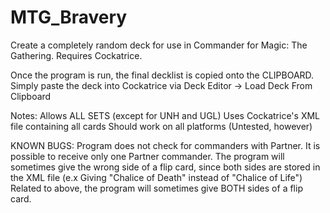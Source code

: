 # MTG_Bravery
Create a completely random deck for use in Commander for Magic: The Gathering. Requires Cockatrice.

Once the program is run, the final decklist is copied onto the CLIPBOARD.
Simply paste the deck into Cockatrice via Deck Editor -> Load Deck From Clipboard

Notes:
Allows ALL SETS (except for UNH and UGL)
Uses Cockatrice's XML file containing all cards
Should work on all platforms (Untested, however)

KNOWN BUGS:
Program does not check for commanders with Partner. It is possible to receive only one Partner commander.
The program will sometimes give the wrong side of a flip card, since both sides are stored in the XML file (e.x Giving "Chalice of Death" instead of "Chalice of Life")
Related to above, the program will sometimes give BOTH sides of a flip card.
